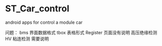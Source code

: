 # ST_Car_control

android apps for control a module car

问题：
bms 界面数据格式
tbox 表格形式
Register 页面没有说明
高压绝缘检测 HV 粘连检测 需要说明